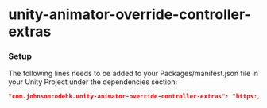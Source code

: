 # unity-animator-override-controller-extras

### Setup

The following lines needs to be added to your Packages/manifest.json file in your Unity Project under the dependencies section:

```json
"com.johnsoncodehk.unity-animator-override-controller-extras": "https://github.com/johnsoncodehk/unity-animator-override-controller-extras.git"
```
